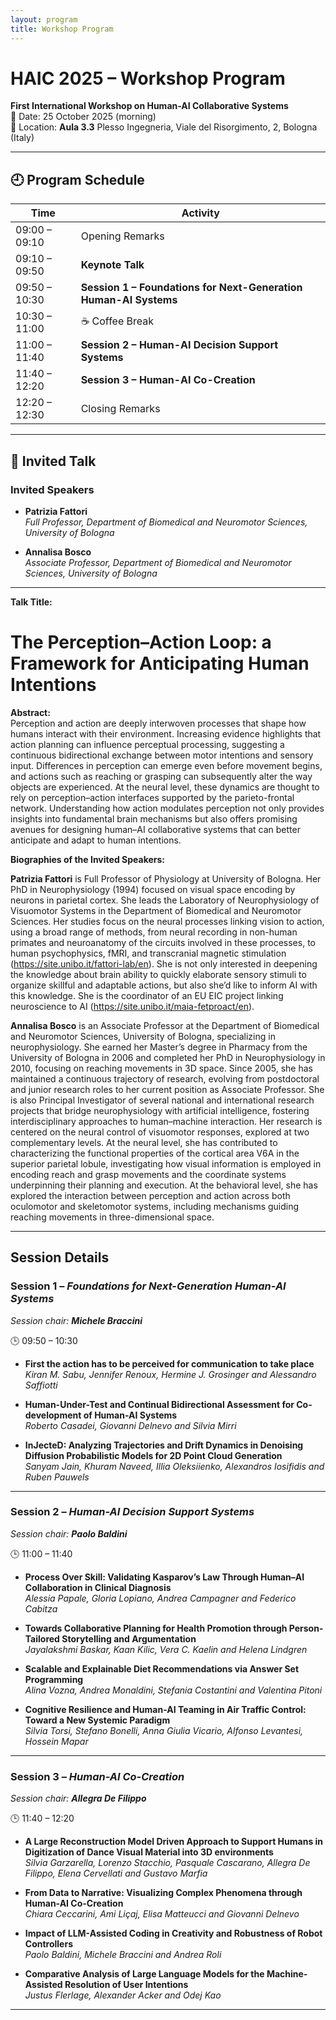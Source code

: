 ```yaml
---
layout: program
title: Workshop Program
---
```



# HAIC 2025 – Workshop Program  
**First International Workshop on Human-AI Collaborative Systems**  
📅 Date: 25 October 2025 (morning)  
📍 Location: **Aula 3.3** Plesso Ingegneria, Viale del Risorgimento, 2, Bologna (Italy)

---

## 🕘 Program Schedule

| Time           | Activity                            |
|----------------|-------------------------------------|
| 09:00 – 09:10  | Opening Remarks                     |
| 09:10 – 09:50  | **Keynote Talk**                 |
| 09:50 – 10:30  | **Session 1 – Foundations for Next-Generation Human-AI Systems** |
| 10:30 – 11:00  | ☕ Coffee Break                     |
| 11:00 – 11:40  | **Session 2 – Human-AI Decision Support Systems** |
| 11:40 – 12:20  | **Session 3 – Human-AI Co-Creation** |
| 12:20 – 12:30  | Closing Remarks                     |


---
## 🎤 Invited Talk

### Invited Speakers

- **Patrizia Fattori**  
  *Full Professor, Department of Biomedical and Neuromotor Sciences, University of Bologna*

- **Annalisa Bosco**  
  *Associate Professor, Department of Biomedical and Neuromotor Sciences, University of Bologna*

---

**Talk Title:**  
<h1>The Perception–Action Loop: a Framework for Anticipating Human Intentions</h1>


**Abstract:**  
Perception and action are deeply interwoven processes that shape how humans interact with their environment. Increasing evidence highlights that action planning can influence perceptual processing, suggesting a continuous bidirectional exchange between motor intentions and sensory input. Differences in perception can emerge even before movement begins, and actions such as reaching or grasping can subsequently alter the way objects are experienced. At the neural level, these dynamics are thought to rely on perception–action interfaces supported by the parieto-frontal network. Understanding how action modulates perception not only provides insights into fundamental brain mechanisms but also offers promising avenues for designing human–AI collaborative systems that can better anticipate and adapt to human intentions.

**Biographies of the Invited Speakers:**  

**Patrizia Fattori** is Full Professor of Physiology at University of Bologna. Her PhD in Neurophysiology (1994) focused on visual space encoding by neurons in parietal cortex. She leads the Laboratory of Neurophysiology of Visuomotor Systems in the Department of Biomedical and Neuromotor Sciences. Her studies focus on the neural processes linking vision to action, using a broad range of methods, from neural recording in non-human primates and neuroanatomy of the circuits involved in these processes, to human psychophysics, fMRI, and transcranial magnetic stimulation (https://site.unibo.it/fattori-lab/en). She is not only interested in deepening the knowledge about brain ability to quickly elaborate sensory stimuli to organize skillful and adaptable actions, but also she’d like to inform AI with this knowledge. She is the coordinator of an EU EIC project linking neuroscience to AI (https://site.unibo.it/maia-fetproact/en).



**Annalisa Bosco** is an Associate Professor at the Department of Biomedical and Neuromotor Sciences, University of Bologna, specializing in neurophysiology. She earned her Master’s degree in Pharmacy from the University of Bologna in 2006 and completed her PhD in Neurophysiology in 2010, focusing on reaching movements in 3D space. Since 2005, she has maintained a continuous trajectory of research, evolving from postdoctoral and junior research roles to her current position as Associate Professor. She is also Principal Investigator of several national and international research projects that bridge neurophysiology with artificial intelligence, fostering interdisciplinary approaches to human–machine interaction. Her research is centered on the neural control of visuomotor responses, explored at two complementary levels. At the neural level, she has contributed to characterizing the functional properties of the cortical area V6A in the superior parietal lobule, investigating how visual information is employed in encoding reach and grasp movements and the coordinate systems underpinning their planning and execution. At the behavioral level, she has explored the interaction between perception and action across both oculomotor and skeletomotor systems, including mechanisms guiding reaching movements in three-dimensional space.


---

## Session Details

### Session 1 – *Foundations for Next-Generation Human-AI Systems*  
*Session chair: __Michele Braccini__*


🕒 09:50 – 10:30  

- **First the action has to be perceived for communication to take place**  
  *Kiran M. Sabu, Jennifer Renoux, Hermine J. Grosinger and Alessandro Saffiotti*  

- **Human-Under-Test and Continual Bidirectional Assessment for Co-development of Human-AI Systems**  
  *Roberto Casadei, Giovanni Delnevo and Silvia Mirri*  

- **InJecteD: Analyzing Trajectories and Drift Dynamics in Denoising Diffusion Probabilistic Models for 2D Point Cloud Generation**  
  *Sanyam Jain, Khuram Naveed, Illia Oleksiienko, Alexandros Iosifidis and Ruben Pauwels*

---

### Session 2 – *Human-AI Decision Support Systems*  
*Session chair: __Paolo Baldini__*

🕒 11:00 – 11:40  

- **Process Over Skill: Validating Kasparov’s Law Through Human–AI Collaboration in Clinical Diagnosis**  
  *Alessia Papale, Gloria Lopiano, Andrea Campagner and Federico Cabitza*  

- **Towards Collaborative Planning for Health Promotion through Person-Tailored Storytelling and Argumentation**  
  *Jayalakshmi Baskar, Kaan Kilic, Vera C. Kaelin and Helena Lindgren*  

- **Scalable and Explainable Diet Recommendations via Answer Set Programming**  
  *Alina Vozna, Andrea Monaldini, Stefania Costantini and Valentina Pitoni*

- **Cognitive Resilience and Human-AI Teaming in Air Traffic Control: Toward a New Systemic Paradigm**  
  *Silvia Torsi, Stefano Bonelli, Anna Giulia Vicario, Alfonso Levantesi, Hossein Mapar*

---

### Session 3 – *Human-AI Co-Creation*  
*Session chair: __Allegra De Filippo__*

🕒 11:40 – 12:20  

- **A Large Reconstruction Model Driven Approach to Support Humans in Digitization of Dance Visual Material into 3D environments**  
  *Silvia Garzarella, Lorenzo Stacchio, Pasquale Cascarano, Allegra De Filippo, Elena Cervellati and Gustavo Marfia*  

- **From Data to Narrative: Visualizing Complex Phenomena through Human-AI Co-Creation**  
  *Chiara Ceccarini, Ami Liçaj, Elisa Matteucci and Giovanni Delnevo*  

- **Impact of LLM-Assisted Coding in Creativity and Robustness of Robot Controllers**  
  *Paolo Baldini, Michele Braccini and Andrea Roli*  

- **Comparative Analysis of Large Language Models for the Machine-Assisted Resolution of User Intentions**  
  *Justus Flerlage, Alexander Acker and Odej Kao*

---



